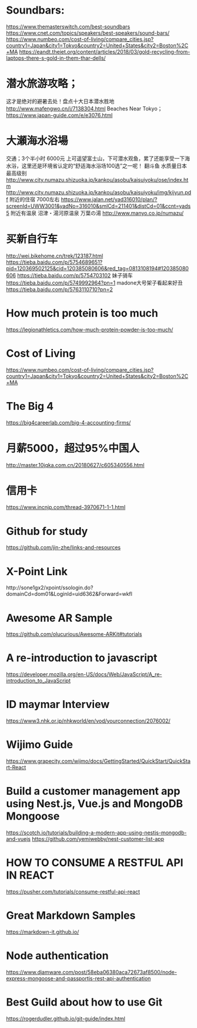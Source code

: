 # Soundbars:
https://www.themasterswitch.com/best-soundbars
https://www.cnet.com/topics/speakers/best-speakers/sound-bars/
https://www.numbeo.com/cost-of-living/compare_cities.jsp?country1=Japan&city1=Tokyo&country2=United+States&city2=Boston%2C+MA
https://eandt.theiet.org/content/articles/2018/03/gold-recycling-from-laptops-there-s-gold-in-them-thar-dells/

# 潜水旅游攻略；
这才是绝对的避暑去处！盘点十大日本潜水胜地
http://www.mafengwo.cn/i/7138304.html
Beaches Near Tokyo；
https://www.japan-guide.com/e/e3076.html

# 大瀬海水浴場
交通；3个半小时 6000元
上可遥望富士山，下可潜水观鱼，累了还能享受一下海水浴，这里还是环境省认定的“舒适海水浴场100选”之一呢！
翻斗鱼
水质量日本最高级别
http://www.city.numazu.shizuoka.jp/kankou/asobu/kaisuiyoku/ose/index.htm
http://www.city.numazu.shizuoka.jp/kankou/asobu/kaisuiyoku/img/kijyun.pdf
附近的住宿 7000左右
https://www.jalan.net/yad316010/plan/?screenId=UWW3001&yadNo=316010&smlCd=211401&distCd=01&ccnt=yads5
附近有温泉
沼津・湯河原温泉 万葉の湯
http://www.manyo.co.jp/numazu/

# 买新自行车
http://wei.bikehome.cn/trek/123187.html
https://tieba.baidu.com/p/5754689651?pid=120369502125&cid=120385080606&red_tag=0813108194#120385080606
https://tieba.baidu.com/p/5754703102
妹子骑车
https://tieba.baidu.com/p/5749992964?pn=1
madone大号架子看起来好丑
https://tieba.baidu.com/p/5763110710?pn=2

# How much protein is too much
https://legionathletics.com/how-much-protein-powder-is-too-much/

# Cost of Living
https://www.numbeo.com/cost-of-living/compare_cities.jsp?country1=Japan&city1=Tokyo&country2=United+States&city2=Boston%2C+MA

# The Big 4
https://big4careerlab.com/big-4-accounting-firms/

# 月薪5000，超过95%中国人
http://master.10jqka.com.cn/20180627/c605340556.html

# 信用卡
https://www.incnjp.com/thread-3970671-1-1.html

# Github for study
https://github.com/jin-zhe/links-and-resources

# X-Point Link
http://sone1gx2/xpoint/ssologin.do?domainCd=dom01&LoginId=uid6362&Forward=wkfl

# Awesome AR Sample
https://github.com/olucurious/Awesome-ARKit#tutorials

# A re-introduction to javascript
https://developer.mozilla.org/en-US/docs/Web/JavaScript/A_re-introduction_to_JavaScript

# ID maymar Interview
https://www3.nhk.or.jp/nhkworld/en/vod/yourconnection/2076002/

# Wijimo Guide
https://www.grapecity.com/wijmo/docs/GettingStarted/QuickStart/QuickStart-React

# Build a customer management app using Nest.js, Vue.js and MongoDB Mongoose
https://scotch.io/tutorials/building-a-modern-app-using-nestjs-mongodb-and-vuejs
https://github.com/yemiwebby/nest-customer-list-app

# HOW TO CONSUME A RESTFUL API IN REACT
https://pusher.com/tutorials/consume-restful-api-react

# Great Markdown Samples
https://markdown-it.github.io/

# Node authentication
https://www.djamware.com/post/58eba06380aca72673af8500/node-express-mongoose-and-passportjs-rest-api-authentication

# Best Guild about how to use Git 
https://rogerdudler.github.io/git-guide/index.html
